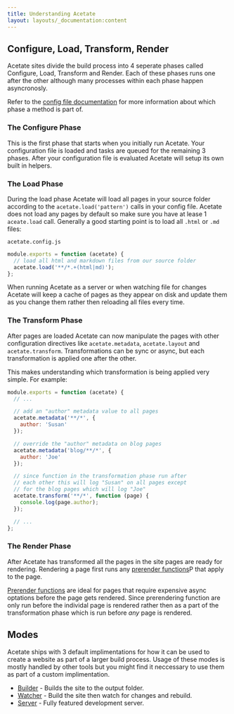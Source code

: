 ```yaml
---
title: Understanding Acetate
layout: layouts/_documentation:content
---
```


## Configure, Load, Transform, Render

Acetate sites divide the build process into 4 seperate phases called Configure, Load, Transform and Render. Each of these phases runs one after the other although many processes within each phase happen asyncronosly.

Refer to the [config file documentation](/documentation/config-file) for more information about which phase a method is part of.

### The Configure Phase

This is the first phase that starts when you initially run Acetate. Your configuration file is loaded and tasks are queued for the remaining 3 phases. After your configuration file is evaluated Acetate will setup its own built in helpers.

### The Load Phase

During the load phase Acetate will load all pages in your source folder according to the `acetate.load('pattern')` calls in your config file. Acetate does not load any pages by default so make sure you have at lease 1 `aceate.load` call. Generally a good starting point is to load all `.html` or `.md` files:

<code class="filename">acetate.config.js</code>

```js
module.exports = function (acetate) {
  // load all html and markdown files from our source folder
  acetate.load('**/*.+(html|md)');
};
```

When running Acetate as a server or when watching file for changes Acetate will keep a cache of pages as they appear on disk and update them as you change them rather then reloading all files every time.

### The Transform Phase

After pages are loaded Acetate can now manipulate the pages with other configuration directives like `acetate.metadata`, `acetate.layout` and `acetate.transform`. Transformations can be sync or async, but each transformation is applied one after the other.

This makes understanding which transformation is being applied very simple. For example:

```js
module.exports = function (acetate) {
  // ...

  // add an "author" metadata value to all pages
  acetate.metadata('**/*', {
    author: 'Susan'
  });

  // override the "author" metadata on blog pages
  acetate.metadata('blog/**/*', {
    author: 'Joe'
  });

  // since function in the transformation phase run after
  // each other this will log "Susan" on all pages except
  // for the blog pages which will log "Joe"
  acetate.transform('**/*', function (page) {
    console.log(page.author);
  });

  // ...
};
```

### The Render Phase

After Acetate has transformed all the pages in the site pages are ready for rendering. Rendering a page first runs any [prerender functions](/documentation/prerender-functions/)P that apply to the page.

[Prerender functions](/documentation/prerender-functions/) are ideal for pages that require expensive async optations before the page gets rendered. Since prerendering function are only run before the individal page is rendered rather then as a part of the transformation phase which is run before *any* page is rendered.

## Modes

Acetate ships with 3 default implimentations for how it can be used to create a website as part of a larger build process. Usage of these modes is mostly handled by other tools but you might find it neccessary to use them as part of a custom implimentation.

* [Builder](/documentation/builder/) - Builds the site to the output folder.
* [Watcher](/documentation/watcher/) - Build the site then watch for changes and rebuild.
* [Server](/documentation/server/) - Fully featured development server.
